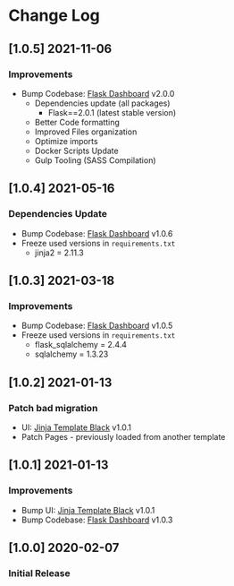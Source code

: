 # Change Log

## [1.0.5] 2021-11-06
### Improvements

- Bump Codebase: [Flask Dashboard](https://github.com/app-generator/boilerplate-code-flask-dashboard) v2.0.0
  - Dependencies update (all packages) 
    - Flask==2.0.1 (latest stable version)
  - Better Code formatting
  - Improved Files organization
  - Optimize imports
  - Docker Scripts Update
  - Gulp Tooling  (SASS Compilation)

## [1.0.4] 2021-05-16
### Dependencies Update

- Bump Codebase: [Flask Dashboard](https://github.com/app-generator/boilerplate-code-flask-dashboard) v1.0.6
- Freeze used versions in `requirements.txt`
    - jinja2 = 2.11.3

## [1.0.3] 2021-03-18
### Improvements

- Bump Codebase: [Flask Dashboard](https://github.com/app-generator/boilerplate-code-flask-dashboard) v1.0.5
- Freeze used versions in `requirements.txt`
    - flask_sqlalchemy = 2.4.4
    - sqlalchemy = 1.3.23

## [1.0.2] 2021-01-13
### Patch bad migration 

- UI: [Jinja Template Black](https://github.com/app-generator/jinja-black-dashboard) v1.0.1
- Patch Pages - previously loaded from another template

## [1.0.1] 2021-01-13
### Improvements 

- Bump UI: [Jinja Template Black](https://github.com/app-generator/jinja-black-dashboard) v1.0.1
- Bump Codebase: [Flask Dashboard](https://github.com/app-generator/boilerplate-code-flask-dashboard) v1.0.3

## [1.0.0] 2020-02-07
### Initial Release
